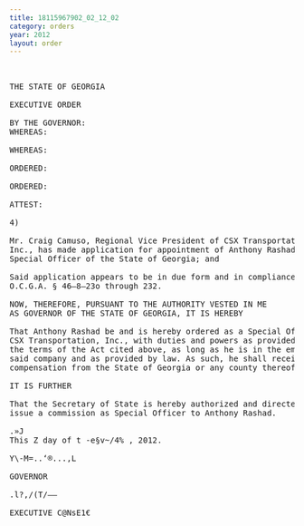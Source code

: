 ```yaml
---
title: 18115967902_02_12_02
category: orders
year: 2012
layout: order
---
```


<pre> 

THE STATE OF GEORGIA

EXECUTIVE ORDER

BY THE GOVERNOR:
WHEREAS:

WHEREAS:

ORDERED:

ORDERED:

ATTEST:

4)

Mr. Craig Camuso, Regional Vice President of CSX Transportation,
Inc., has made application for appointment of Anthony Rashad as
Special Officer of the State of Georgia; and

Said application appears to be in due form and in compliance with
O.C.G.A. § 46—8—23o through 232.

NOW, THEREFORE, PURSUANT TO THE AUTHORITY VESTED IN ME
AS GOVERNOR OF THE STATE OF GEORGIA, IT IS HEREBY

That Anthony Rashad be and is hereby ordered as a Special Officer,
CSX Transportation, Inc., with duties and powers as provided by
the terms of the Act cited above, as long as he is in the employ of
said company and as provided by law. As such, he shall receive no
compensation from the State of Georgia or any county thereof.

IT IS FURTHER

That the Secretary of State is hereby authorized and directed to
issue a commission as Special Officer to Anthony Rashad.

.»J
This Z day of t -e§v~/4% , 2012.

Y\-M=..‘®...,L

GOVERNOR

.l?,/(T/——

EXECUTIVE C@NsE1€

</pre>
